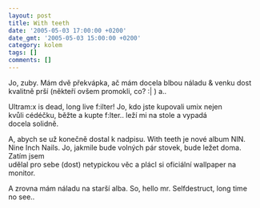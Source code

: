```yaml
---
layout: post
title: With teeth
date: '2005-05-03 17:00:00 +0200'
date_gmt: '2005-05-03 15:00:00 +0200'
category: kolem
tags: []
comments: []
---
```

<p>Jo, zuby. Mám dvě překvápka, ač mám docela blbou náladu &amp; venku dost<br />
kvalitně prší (někteří ovšem promokli, co? :| ) a..</p>
<p>Ultram:x is dead, long live f:ilter! Jo, kdo jste kupovali umix nejen<br />
kvůli cédéčku, běžte a kupte f:lter.. leží mi na stole a vypadá<br />
docela solidně.</p>
<p>A, abych se už konečně dostal k nadpisu. With teeth je nové album NIN.<br />
Nine Inch Nails. Jo, jakmile bude volných pár stovek, bude ležet doma. Zatím jsem<br />
udělal pro sebe (dost) netypickou věc a plácl si oficiální wallpaper na monitor.</p>
<p>A zrovna mám náladu na starší alba. So, hello mr. Selfdestruct, long time<br />
no see..</p>
